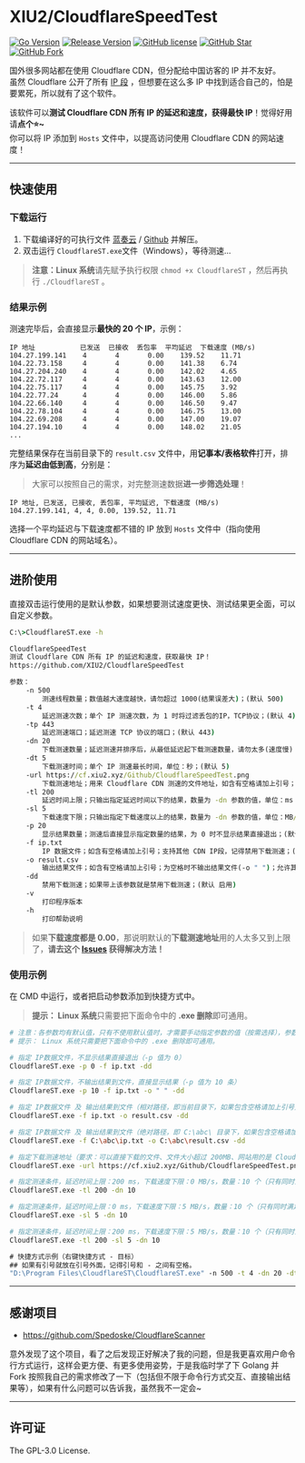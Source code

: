 # XIU2/CloudflareSpeedTest

[![Go Version](https://img.shields.io/github/go-mod/go-version/XIU2/CloudflareSpeedTest.svg?style=flat-square&label=Go&color=00ADD8)](https://github.com/XIU2/CloudflareSpeedTest/blob/master/go.mod)
[![Release Version](https://img.shields.io/github/v/release/XIU2/CloudflareSpeedTest.svg?style=flat-square&label=Release&color=1784ff)](https://github.com/XIU2/CloudflareSpeedTest/releases/latest)
[![GitHub license](https://img.shields.io/github/license/XIU2/CloudflareSpeedTest.svg?style=flat-square&label=License&color=f38020)](https://github.com/XIU2/CloudflareSpeedTest/blob/master/LICENSE)
[![GitHub Star](https://img.shields.io/github/stars/XIU2/CloudflareSpeedTest.svg?style=flat-square&label=Star&color=f38020)](https://github.com/XIU2/CloudflareSpeedTest/stargazers)
[![GitHub Fork](https://img.shields.io/github/forks/XIU2/CloudflareSpeedTest.svg?style=flat-square&label=Fork&color=f38020)](https://github.com/XIU2/CloudflareSpeedTest/network/members)

国外很多网站都在使用 Cloudflare CDN，但分配给中国访客的 IP 并不友好。  
虽然 Cloudflare 公开了所有 [IP 段](https://www.cloudflare.com/ips/) ，但想要在这么多 IP 中找到适合自己的，怕是要累死，所以就有了这个软件。  

该软件可以**测试 Cloudflare CDN 所有 IP 的延迟和速度，获得最快 IP**！觉得好用请**点个⭐~**  
你可以将 IP 添加到 `Hosts` 文件中，以提高访问使用 Cloudflare CDN 的网站速度！  

****
## 快速使用

### 下载运行

1. 下载编译好的可执行文件 [蓝奏云](https://xiu.lanzoux.com/b0742hkxe) / [Github](https://github.com/XIU2/CloudflareSpeedTest/releases) 并解压。  
2. 双击运行 `CloudflareST.exe`文件（Windows），等待测速...  

>  **注意：Linux 系统**请先赋予执行权限 `chmod +x CloudflareST` ，然后再执行 `./CloudflareST` 。  

### 结果示例

测速完毕后，会直接显示**最快的 20 个 IP**，示例：  

```
IP 地址           已发送  已接收  丢包率  平均延迟  下载速度 (MB/s)
104.27.199.141    4       4       0.00    139.52    11.71
104.22.73.158     4       4       0.00    141.38    6.74
104.27.204.240    4       4       0.00    142.02    4.65
104.22.72.117     4       4       0.00    143.63    12.00
104.22.75.117     4       4       0.00    145.75    3.92
104.22.77.24      4       4       0.00    146.00    5.86
104.22.66.140     4       4       0.00    146.50    9.47
104.22.78.104     4       4       0.00    146.75    13.00
104.22.69.208     4       4       0.00    147.00    19.07
104.27.194.10     4       4       0.00    148.02    21.05
...
```

完整结果保存在当前目录下的 `result.csv` 文件中，用**记事本/表格软件**打开，排序为**延迟由低到高**，分别是：  

> 大家可以按照自己的需求，对完整测速数据**进一步筛选处理**！

```
IP 地址, 已发送, 已接收, 丢包率, 平均延迟, 下载速度 (MB/s)
104.27.199.141, 4, 4, 0.00, 139.52, 11.71
```

选择一个平均延迟与下载速度都不错的 IP 放到 `Hosts` 文件中（指向使用 Cloudflare CDN 的网站域名）。  

****
## 进阶使用

直接双击运行使用的是默认参数，如果想要测试速度更快、测试结果更全面，可以自定义参数。  

``` cmd
C:\>CloudflareST.exe -h

CloudflareSpeedTest
测试 Cloudflare CDN 所有 IP 的延迟和速度，获取最快 IP！
https://github.com/XIU2/CloudflareSpeedTest

参数：
    -n 500
        测速线程数量；数值越大速度越快，请勿超过 1000(结果误差大)；(默认 500)
    -t 4
        延迟测速次数；单个 IP 测速次数，为 1 时将过滤丢包的IP，TCP协议；(默认 4)
    -tp 443
        延迟测速端口；延迟测速 TCP 协议的端口；(默认 443)
    -dn 20
        下载测速数量；延迟测速并排序后，从最低延迟起下载测速数量，请勿太多(速度慢)；(默认 20)
    -dt 5
        下载测速时间；单个 IP 测速最长时间，单位：秒；(默认 5)
    -url https://cf.xiu2.xyz/Github/CloudflareSpeedTest.png
        下载测速地址；用来 Cloudflare CDN 测速的文件地址，如含有空格请加上引号；
    -tl 200
        延迟时间上限；只输出指定延迟时间以下的结果，数量为 -dn 参数的值，单位：ms；
    -sl 5
        下载速度下限；只输出指定下载速度以上的结果，数量为 -dn 参数的值，单位：MB/s；
    -p 20
        显示结果数量；测速后直接显示指定数量的结果，为 0 时不显示结果直接退出；(默认 20)
    -f ip.txt
        IP 数据文件；如含有空格请加上引号；支持其他 CDN IP段，记得禁用下载测速；(默认 ip.txt)
    -o result.csv
        输出结果文件；如含有空格请加上引号；为空格时不输出结果文件(-o " ")；允许其他后缀；(默认 result.csv)
    -dd
        禁用下载测速；如果带上该参数就是禁用下载测速；(默认 启用)
    -v
        打印程序版本
    -h
        打印帮助说明
```

> 如果**下载速度都是 0.00**，那说明默认的**下载测速地址**用的人太多又到上限了，**请去这个 [Issues](https://github.com/XIU2/CloudflareSpeedTest/issues/6) 获得解决方法！**  

### 使用示例

在 CMD 中运行，或者把启动参数添加到快捷方式中。  
> **提示： Linux 系统**只需要把下面命令中的 **.exe 删除**即可通用。  

``` bash
# 注意：各参数均有默认值，只有不使用默认值时，才需要手动指定参数的值（按需选择），参数不分前后顺序。  
# 提示： Linux 系统只需要把下面命令中的 .exe 删除即可通用。  

# 指定 IP数据文件，不显示结果直接退出（-p 值为 0）
CloudflareST.exe -p 0 -f ip.txt -dd

# 指定 IP数据文件，不输出结果到文件，直接显示结果（-p 值为 10 条）
CloudflareST.exe -p 10 -f ip.txt -o " " -dd

# 指定 IP数据文件 及 输出结果到文件（相对路径，即当前目录下，如果包含空格请加上引号）
CloudflareST.exe -f ip.txt -o result.csv -dd

# 指定 IP数据文件 及 输出结果到文件（绝对路径，即 C:\abc\ 目录下，如果包含空格请加上引号）
CloudflareST.exe -f C:\abc\ip.txt -o C:\abc\result.csv -dd

# 指定下载测速地址（要求：可以直接下载的文件、文件大小超过 200MB、网站用的是 Cloudflare CDN），如果包含空格请加上引号
CloudflareST.exe -url https://cf.xiu2.xyz/Github/CloudflareSpeedTest.png

# 指定测速条件，延迟时间上限：200 ms，下载速度下限：0 MB/s，数量：10 个（只有同时满足三个条件时才会停止测速）
CloudflareST.exe -tl 200 -dn 10

# 指定测速条件，延迟时间上限：0 ms，下载速度下限：5 MB/s，数量：10 个（只有同时满足三个条件时才会停止测速）
CloudflareST.exe -sl 5 -dn 10

# 指定测速条件，延迟时间上限：200 ms，下载速度下限：5 MB/s，数量：10 个（只有同时满足三个条件时才会停止测速）
CloudflareST.exe -tl 200 -sl 5 -dn 10
```

``` cmd
# 快捷方式示例（右键快捷方式 - 目标）
## 如果有引号就放在引号外面，记得引号和 - 之间有空格。
"D:\Program Files\CloudflareST\CloudflareST.exe" -n 500 -t 4 -dn 20 -dt 5
```

****
## 感谢项目
* https://github.com/Spedoske/CloudflareScanner

意外发现了这个项目，看了之后发现正好解决了我的问题，但是我更喜欢用户命令行方式运行，这样会更方便、有更多使用姿势，于是我临时学了下 Golang 并 Fork 按照我自己的需求修改了一下（包括但不限于命令行方式交互、直接输出结果等），如果有什么问题可以告诉我，虽然我不一定会~

****
## 许可证
The GPL-3.0 License.
